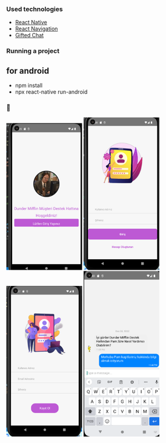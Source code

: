 ### Used technologies
<ul style="list-style-type:disc">
   <li><a href="https://reactnative.dev/">React Native</a></li>
   <li><a href="https://reactnavigation.org/">React Navigation</a></li>
   <li><a href="https://github.com/FaridSafi/react-native-gifted-chat">Gifted Chat</a></li>
</ul>

### Running a project
## for android
<ul>
<li>npm install</li>
<li>npx react-native run-android</li>
</ul>

### 👋
<div class="d-flex align-items-center justify-content-center" style="height: 250px;">
<img src="./public/main.png" width='200px'>
<img src="./public/login.png" width='200px'>
<img src="./public/register.png" width='200px'>
<img src="./public/chat.png" width='200px'>
</div>


